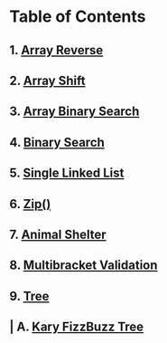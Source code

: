 # Table of Contents

## 1. [Array Reverse](/java-code-challenges/CC-READMEs/array_reverse.md)

## 2. [Array Shift](/java-code-challenges/CC-READMEs/array_shift.md)

## 3. [Array Binary Search](/java-code-challenges/CC-READMEs/array_binary_search.md)

## 4. [Binary Search](/java-code-challenges/binary_search.md)

## 5. [Single Linked List](/java-code-challenges/single-linked-list.md)

## 6. [Zip()](/java-code-challenges/zip.md)

## 7. [Animal Shelter](/java-code-challenges/CC-READMEs/animal_shelter.md)

## 8. [Multibracket Validation](/java-code-challenges/multibracket-validation.md)

## 9. [Tree](/java-code-challenges/CC-READMEs/Tree.md)
## | A. [Kary FizzBuzz Tree](/java-code-challenges/CC-READMEs/K-ary_Tree.md)
